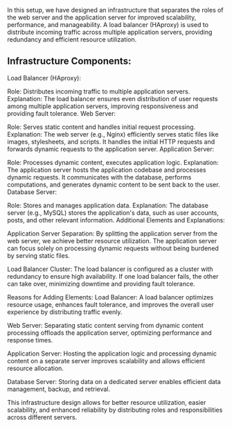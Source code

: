 In this setup, we have designed an infrastructure that separates the roles of the web server and the application server for improved scalability, performance, and manageability. A load balancer (HAproxy) is used to distribute incoming traffic across multiple application servers, providing redundancy and efficient resource utilization.

## Infrastructure Components:

Load Balancer (HAproxy):

Role: Distributes incoming traffic to multiple application servers. Explanation: The load balancer ensures even distribution of user requests among multiple application servers, improving responsiveness and providing fault tolerance. Web Server:

Role: Serves static content and handles initial request processing. Explanation: The web server (e.g., Nginx) efficiently serves static files like images, stylesheets, and scripts. It handles the initial HTTP requests and forwards dynamic requests to the application server. Application Server:

Role: Processes dynamic content, executes application logic. Explanation: The application server hosts the application codebase and processes dynamic requests. It communicates with the database, performs computations, and generates dynamic content to be sent back to the user. Database Server:

Role: Stores and manages application data. Explanation: The database server (e.g., MySQL) stores the application's data, such as user accounts, posts, and other relevant information. Additional Elements and Explanations:

Application Server Separation: By splitting the application server from the web server, we achieve better resource utilization. The application server can focus solely on processing dynamic requests without being burdened by serving static files.

Load Balancer Cluster: The load balancer is configured as a cluster with redundancy to ensure high availability. If one load balancer fails, the other can take over, minimizing downtime and providing fault tolerance.

Reasons for Adding Elements:
Load Balancer: A load balancer optimizes resource usage, enhances fault tolerance, and improves the overall user experience by distributing traffic evenly.

Web Server: Separating static content serving from dynamic content processing offloads the application server, optimizing performance and response times.

Application Server: Hosting the application logic and processing dynamic content on a separate server improves scalability and allows efficient resource allocation.

Database Server: Storing data on a dedicated server enables efficient data management, backup, and retrieval.

This infrastructure design allows for better resource utilization, easier scalability, and enhanced reliability by distributing roles and responsibilities across different servers.
